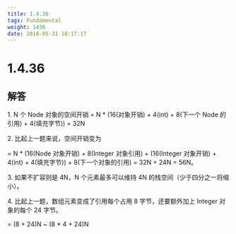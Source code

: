 ```yaml
---
title: 1.4.36
tags: Fundamental
weight: 1436
date: 2018-05-31 18:17:17
---
```


# 1.4.36


## 解答

1\. N 个 Node<int> 对象的空间开销
 = N * (16(对象开销) + 4(int) + 8(下一个 Node 的引用) + 4(填充字节)) = 32N

2\. 比起上一题来说，空间开销变为 

= N * (16(Node 对象开销) + 8(Integer 对象引用) + (16(Integer 对象开销) + 4(int) + 4(填充字节)) + 8(下一个对象的引用) = 32N + 24N = 56N。

3\. 如果不扩容则是 4N，N 个元素最多可以维持 4N 的栈空间（少于四分之一将缩小）。

4\. 比起上一题，数组元素变成了引用每个占用 8 字节，还要额外加上 Integer 对象的每个 24 字节。

= (8 + 24)N ~ (8 * 4 + 24)N

